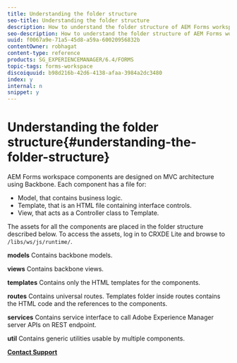 ```yaml
---
title: Understanding the folder structure
seo-title: Understanding the folder structure
description: How to understand the folder structure of AEM Forms workspace source code to customize.
seo-description: How to understand the folder structure of AEM Forms workspace source code to customize.
uuid: f0067a9e-71a5-45d8-a59a-60020956832b
contentOwner: robhagat
content-type: reference
products: SG_EXPERIENCEMANAGER/6.4/FORMS
topic-tags: forms-workspace
discoiquuid: b98d216b-42d6-4138-afaa-3984a2dc3480
index: y
internal: n
snippet: y
---
```


# Understanding the folder structure{#understanding-the-folder-structure}

AEM Forms workspace components are designed on MVC architecture using Backbone. Each component has a file for:

* Model, that contains business logic.
* Template, that is an HTML file containing interface controls.
* View, that acts as a Controller class to Template.

The assets for all the components are placed in the folder structure described below. To access the assets, log in to CRXDE Lite and browse to `/libs/ws/js/runtime/`.

**models** Contains backbone models.

**views** Contains backbone views.

**templates** Contains only the HTML templates for the components.

**routes** Contains universal routes. Templates folder inside routes contains the HTML code and the references to the components.

**services** Contains service interface to call Adobe Experience Manager server APIs on REST endpoint.

**util** Contains generic utilities usable by multiple components.

[**Contact Support**](https://www.adobe.com/account/sign-in.supportportal.html)

<!--
<related-links>
<a href="../../forms/using/backbone-interaction.md">Backbone interaction</a>
<a href="../../forms/using/description-reusable-components.md">Description of the reusable components</a>
<a href="../../forms/using/folder-structure.md">Understanding the folder structure</a>
<a href="../../forms/using/document-details-renderer.md">Document details for renderer</a>
<a href="../../forms/using/integrating-html-ws-components-web.md">Integrating AEM Forms workspace components in web applications</a>
<a href="../../forms/using/new-render-submit-service.md">New Render and Submit service</a>
</related-links>
-->

